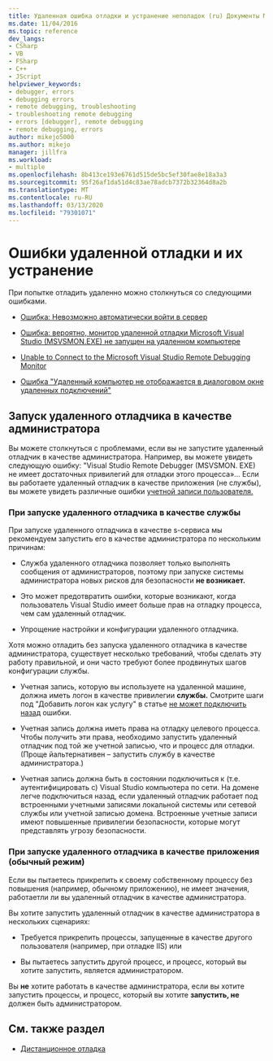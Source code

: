 ```yaml
---
title: Удаленная ошибка отладки и устранение неполадок (ru) Документы Майкрософт
ms.date: 11/04/2016
ms.topic: reference
dev_langs:
- CSharp
- VB
- FSharp
- C++
- JScript
helpviewer_keywords:
- debugger, errors
- debugging errors
- remote debugging, troubleshooting
- troubleshooting remote debugging
- errors [debugger], remote debugging
- remote debugging, errors
author: mikejo5000
ms.author: mikejo
manager: jillfra
ms.workload:
- multiple
ms.openlocfilehash: 8b413ce193e6761d515de5bc5ef30fae8e18a3a3
ms.sourcegitcommit: 95f26af1da51d4c83ae78adcb7372b32364d8a2b
ms.translationtype: MT
ms.contentlocale: ru-RU
ms.lasthandoff: 03/13/2020
ms.locfileid: "79301071"
---
```

# <a name="remote-debugging-errors-and-troubleshooting"></a>Ошибки удаленной отладки и их устранение

При попытке отладить удаленно можно столкнуться со следующими ошибками.

- [Ошибка: Невозможно автоматически войти в сервер](../debugger/error-unable-to-automatically-step-into-the-server.md)

- [Ошибка: вероятно, монитор удаленной отладки Microsoft Visual Studio (MSVSMON.EXE) не запущен на удаленном компьютере](error-remote-debugging-monitor-msvsmon-exe-does-not-appear-to-be-running.md)

- [Unable to Connect to the Microsoft Visual Studio Remote Debugging Monitor](../debugger/unable-to-connect-to-the-microsoft-visual-studio-remote-debugging-monitor.md)

- [Ошибка "Удаленный компьютер не отображается в диалоговом окне удаленных подключений"](../debugger/error-remote-machine-does-not-appear-in-a-remote-connections-dialog.md)

## <a name="run-the-remote-debugger-as-an-administrator"></a>Запуск удаленного отладчика в качестве администратора

Вы можете столкнуться с проблемами, если вы не запустите удаленный отладчик в качестве администратора. Например, вы можете увидеть следующую ошибку: "Visual Studio Remote Debugger (MSVSMON. EXE) не имеет достаточных привилегий для отладки этого процесса»... Если вы работаете удаленный отладчик в качестве приложения (не службы), вы можете увидеть различные ошибки [учетной записи пользователя.](error-the-microsoft-visual-studio-remote-debugging-monitor-on-the-remote-computer-is-running-as-a-different-user.md)

### <a name="when-running-the-remote-debugger-as-a-service"></a>При запуске удаленного отладчика в качестве службы

При запуске удаленного отладчика в качестве s-сервиса мы рекомендуем запустить его в качестве администратора по нескольким причинам:

- Служба удаленного отладчика позволяет только выполнять сообщения от администраторов, поэтому при запуске системы администратора новых рисков для безопасности **не возникает.**

- Это может предотвратить ошибки, которые возникают, когда пользователь Visual Studio имеет больше прав на отладку процесса, чем сам удаленный отладчик.

- Упрощение настройки и конфигурации удаленного отладчика.

Хотя можно отладить без запуска удаленного отладчика в качестве администратора, существует несколько требований, чтобы сделать эту работу правильной, и они часто требуют более продвинутых шагов конфигурации службы.

- Учетная запись, которую вы используете на удаленной машине, должна иметь логон в качестве привилегии **службы.** Смотрите шаги под "Добавить логон как услугу" в статье [не может подключить назад](error-the-visual-studio-remote-debugger-service-on-the-target-computer-cannot-connect-back-to-this-computer.md) ошибки.

- Учетная запись должна иметь права на отладку целевого процесса. Чтобы получить эти права, необходимо запустить удаленный отладчик под той же учетной записью, что и процесс для отладки. (Проще йальтернативен – запустить службу в качестве администратора.) 

- Учетная запись должна быть в состоянии подключиться к (т.е. аутентифицировать с) Visual Studio компьютера по сети. На домене легче подключиться назад, если удаленный отладчик работает под встроенными учетными записями локальной системы или сетевой службы или учетной записью домена. Встроенные учетные записи имеют повышенные привилегии безопасности, которые могут представлять угрозу безопасности.

### <a name="when-running-the-remote-debugger-as-an-application-normal-mode"></a>При запуске удаленного отладчика в качестве приложения (обычный режим)

Если вы пытаетесь прикрепить к своему собственному процессу без повышения (например, обычному приложению), не имеет значения, работаетли ли вы удаленный отладчик в качестве администратора.

Вы хотите запустить удаленный отладчик в качестве администратора в нескольких сценариях:

- Требуется прикрепить процессы, запущенные в качестве другого пользователя (например, при отладке IIS) или

- Вы пытаетесь запустить другой процесс, и процесс, который вы хотите запустить, является администратором.

Вы **не** хотите работать в качестве администратора, если вы хотите запустить процессы, и процесс, который вы хотите **запустить, не** должен быть администратором.

## <a name="see-also"></a>См. также раздел
- [Дистанционное отладка](../debugger/remote-debugging.md)